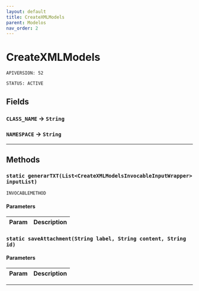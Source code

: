 ```yaml
---
layout: default
title: CreateXMLModels
parent: Modelos
nav_order: 2
---
```


# CreateXMLModels

`APIVERSION: 52`

`STATUS: ACTIVE`

## Fields

### `CLASS_NAME` → `String`

### `NAMESPACE` → `String`

---

## Methods

### `static generarTXT(List<CreateXMLModelsInvocableInputWrapper> inputList)`

`INVOCABLEMETHOD`

#### Parameters

| Param | Description |
| ----- | ----------- |

### `static saveAttachment(String label, String content, String id)`

#### Parameters

| Param | Description |
| ----- | ----------- |

---
